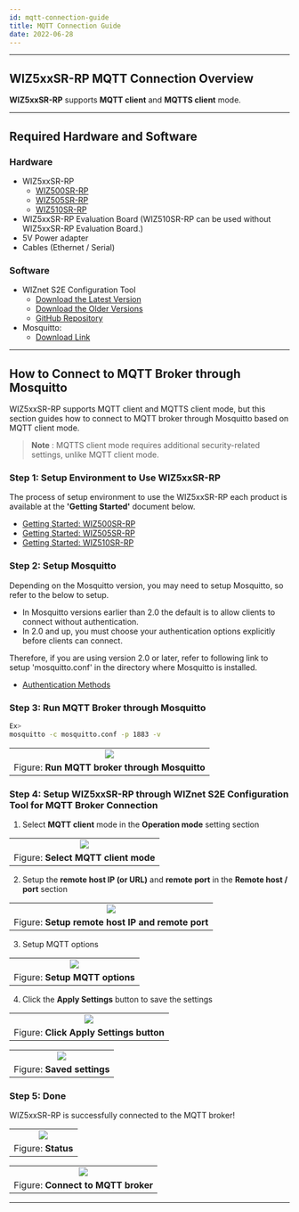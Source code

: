 ```yaml
---
id: mqtt-connection-guide
title: MQTT Connection Guide
date: 2022-06-28
---
```




-----



## WIZ5xxSR-RP MQTT Connection Overview

**WIZ5xxSR-RP** supports **MQTT client** and **MQTTS client** mode.



-----



## Required Hardware and Software



### Hardware

  - WIZ5xxSR-RP
    - [WIZ500SR-RP](./WIZ500SR-RP/overview-en.md)
    - [WIZ505SR-RP](./WIZ505SR-RP/overview-en.md)
    - [WIZ510SR-RP](./WIZ510SR-RP/overview-en.md)
  - WIZ5xxSR-RP Evaluation Board (WIZ510SR-RP can be used without WIZ5xxSR-RP Evaluation Board.)
  - 5V Power adapter
  - Cables (Ethernet / Serial)



### Software

  - WIZnet S2E Configuration Tool
	- [Download the Latest Version](https://github.com/Wiznet/WIZnet-S2E-Tool-GUI/releases/tag/V1.5.0)
    - [Download the Older Versions](https://github.com/Wiznet/WIZnet-S2E-Tool-GUI/releases)
    - [GitHub Repository](https://github.com/Wiznet/WIZnet-S2E-Tool-GUI)
  - Mosquitto:
	- [Download Link](https://mosquitto.org/download/)



-----



## How to Connect to MQTT Broker through Mosquitto

WIZ5xxSR-RP supports MQTT client and MQTTS client mode, but this section guides how to connect to MQTT broker through Mosquitto based on MQTT client mode.

> **Note** : MQTTS client mode requires additional security-related settings, unlike MQTT client mode.



### Step 1: Setup Environment to Use WIZ5xxSR-RP

The process of setup environment to use the WIZ5xxSR-RP each product is available at the **'Getting Started'** document below.

  - [Getting Started: WIZ500SR-RP](./WIZ500SR-RP/getting-started-en.md)
  - [Getting Started: WIZ505SR-RP](./WIZ505SR-RP/getting-started-en.md)
  - [Getting Started: WIZ510SR-RP](./WIZ510SR-RP/getting-started-en.md)



### Step 2: Setup Mosquitto

Depending on the Mosquitto version, you may need to setup Mosquitto, so refer to the below to setup.

  - In Mosquitto versions earlier than 2.0 the default is to allow clients to connect without authentication.
  - In 2.0 and up, you must choose your authentication options explicitly before clients can connect.

Therefore, if you are using version 2.0 or later, refer to following link to setup 'mosquitto.conf' in the directory where Mosquitto is installed.

  - [Authentication Methods](https://mosquitto.org/documentation/authentication-methods/)



### Step 3: Run MQTT Broker through Mosquitto

```bash
Ex>
mosquitto -c mosquitto.conf -p 1883 -v
```

|                                                                                                       |
| :---------------------------------------------------------------------------------------------------: |
| ![](/img/products/s2e_module/wiz5xxsr-rp/mqtt_connection_guide/run_mqtt_broker_through_mosquitto.png) |
| Figure: **Run MQTT broker through Mosquitto**                                                         |



### Step 4: Setup WIZ5xxSR-RP through WIZnet S2E Configuration Tool for MQTT Broker Connection

1. Select **MQTT client** mode in the **Operation mode** setting section

|                                                                                             |
| :-----------------------------------------------------------------------------------------: |
| ![](/img/products/s2e_module/wiz5xxsr-rp/mqtt_connection_guide/select_mqtt_client_mode.png) |
| Figure: **Select MQTT client mode**                                                         |

2. Setup the **remote host IP (or URL)** and **remote port** in the **Remote host / port** section

|                                                                                                          |
| :------------------------------------------------------------------------------------------------------: |
| ![](/img/products/s2e_module/wiz5xxsr-rp/mqtt_connection_guide/setup_remote_host_ip_and_remote_port.png) |
| Figure: **Setup remote host IP and remote port**                                                         |

3. Setup MQTT options

|                                                                                        |
| :------------------------------------------------------------------------------------: |
| ![](/img/products/s2e_module/wiz5xxsr-rp/mqtt_connection_guide/setup_mqtt_options.png) |
| Figure: **Setup MQTT options**                                                         |

4. Click the **Apply Settings** button to save the settings

|                                                                                                 |
| :---------------------------------------------------------------------------------------------: |
| ![](/img/products/s2e_module/wiz5xxsr-rp/mqtt_connection_guide/click_apply_settings_button.png) |
| Figure: **Click Apply Settings button**                                                         |

|                                                                                    |
| :--------------------------------------------------------------------------------: |
| ![](/img/products/s2e_module/wiz5xxsr-rp/mqtt_connection_guide/saved_settings.png) |
| Figure: **Saved settings**                                                         |



### Step 5: Done

WIZ5xxSR-RP is successfully connected to the MQTT broker!

|                                                                            |
| :------------------------------------------------------------------------: |
| ![](/img/products/s2e_module/wiz5xxsr-rp/mqtt_connection_guide/status.png) |
| Figure: **Status**                                                         |

|                                                                                            |
| :----------------------------------------------------------------------------------------: |
| ![](/img/products/s2e_module/wiz5xxsr-rp/mqtt_connection_guide/connect_to_mqtt_broker.png) |
| Figure: **Connect to MQTT broker**                                                         |



-----
